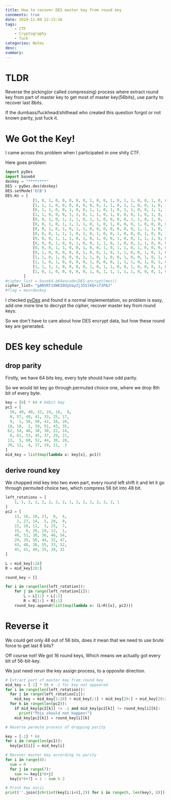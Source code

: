 ```yaml
---
title: How to recover DES master key from round key
connments: true
date: 2019-11-09 22:13:16
tags: 
	- CTF
	- Cryptography
	- fuck
categories: Notes
desc:
summary:
---
```


# TLDR

Reverse the picking(or called compressing) process where extract round key from part of master key to get most of master key(56bits), use parity to recover last 8bits.

If the dumbass/fuckhead/shithead who created this question forgot or not known parity, just fuck it.

<!--more-->

# We Got the Key!

I came across this problem when I participated in one shity CTF.

Here goes problem:

```python
import pyDes
import base64
deskey = "********"
DES = pyDes.des(deskey)
DES.setMode('ECB')
DES.Kn = [
			[1, 0, 1, 0, 0, 0, 0, 0, 1, 0, 0, 1, 0, 1, 1, 0, 0, 1, 0, 0, 0, 1, 1, 0, 0, 0, 1, 1, 1, 0, 1, 1, 0, 0, 0, 0, 0, 1, 1, 1, 1, 0, 0, 1, 1, 0, 0, 0],
			[1, 1, 1, 0, 0, 0, 0, 0, 0, 0, 1, 1, 0, 1, 1, 0, 0, 1, 0, 1, 0, 0, 1, 0, 1, 0, 0, 1, 0, 1, 1, 0, 0, 0, 1, 1, 0, 1, 1, 0, 0, 0, 1, 0, 0, 1, 1, 0], 
			[0, 1, 1, 0, 0, 1, 0, 0, 1, 1, 0, 1, 0, 1, 1, 0, 0, 1, 1, 1, 0, 0, 0, 0, 0, 0, 1, 1, 1, 1, 0, 0, 0, 0, 0, 0, 1, 0, 1, 1, 1, 1, 1, 0, 0, 1, 0, 0],
			[1, 1, 0, 0, 0, 1, 1, 0, 1, 1, 0, 1, 0, 0, 0, 1, 0, 1, 0, 1, 0, 0, 1, 0, 0, 0, 0, 1, 0, 0, 0, 0, 1, 1, 1, 0, 1, 0, 0, 0, 1, 1, 0, 1, 0, 0, 1, 1], 
			[0, 0, 1, 0, 1, 1, 1, 0, 1, 1, 0, 0, 0, 0, 1, 1, 0, 1, 0, 1, 0, 0, 1, 1, 0, 1, 1, 0, 0, 1, 1, 1, 1, 0, 1, 0, 0, 1, 0, 0, 0, 0, 0, 1, 0, 0, 0, 1],
			[0, 0, 1, 0, 1, 1, 1, 1, 0, 1, 0, 1, 0, 0, 0, 1, 0, 0, 0, 0, 1, 0, 1, 1, 1, 0, 1, 0, 1, 0, 1, 1, 0, 0, 1, 0, 0, 1, 0, 1, 0, 1, 0, 0, 1, 0, 1, 0],
			[0, 0, 1, 0, 1, 0, 1, 1, 0, 0, 0, 0, 0, 0, 0, 1, 1, 1, 0, 1, 1, 0, 0, 1, 0, 0, 1, 0, 1, 1, 0, 0, 1, 1, 0, 1, 0, 0, 1, 1, 0, 0, 0, 0, 0, 1, 1, 0],
			[0, 0, 0, 1, 1, 1, 0, 1, 0, 1, 0, 0, 1, 0, 0, 0, 1, 0, 0, 1, 1, 0, 0, 1, 0, 1, 0, 1, 0, 1, 0, 0, 0, 1, 0, 0, 0, 1, 0, 0, 1, 1, 1, 0, 0, 1, 1, 0],
			[0, 0, 0, 1, 1, 1, 0, 1, 0, 1, 0, 0, 1, 0, 0, 1, 1, 1, 0, 0, 1, 0, 0, 0, 0, 1, 0, 0, 0, 0, 0, 0, 1, 1, 1, 1, 1, 0, 0, 1, 0, 1, 0, 1, 0, 1, 0, 0],
			[0, 0, 0, 1, 0, 0, 1, 0, 0, 1, 1, 0, 1, 0, 0, 1, 1, 0, 0, 0, 1, 1, 0, 1, 0, 1, 1, 0, 0, 0, 0, 1, 1, 0, 1, 0, 0, 1, 0, 0, 1, 0, 1, 1, 1, 0, 0, 0],
			[0, 0, 0, 1, 1, 0, 0, 1, 0, 0, 1, 0, 1, 1, 0, 1, 0, 0, 0, 0, 0, 1, 0, 1, 1, 1, 1, 0, 1, 0, 0, 1, 0, 0, 0, 1, 1, 1, 0, 0, 0, 0, 0, 0, 1, 0, 1, 1],
			[0, 1, 0, 0, 0, 0, 0, 1, 0, 0, 1, 0, 1, 1, 0, 0, 1, 0, 1, 0, 1, 1, 0, 1, 0, 0, 0, 0, 1, 1, 1, 0, 0, 1, 0, 1, 0, 0, 1, 0, 0, 0, 1, 1, 1, 1, 1, 0],
			[1, 1, 0, 1, 0, 0, 0, 1, 1, 0, 1, 0, 0, 1, 0, 0, 1, 0, 1, 0, 0, 1, 0, 0, 0, 0, 0, 1, 0, 1, 0, 1, 0, 1, 0, 1, 1, 0, 0, 1, 1, 1, 1, 0, 0, 1, 0, 0],
			[1, 1, 0, 1, 0, 0, 0, 0, 1, 0, 0, 0, 1, 1, 1, 0, 1, 0, 1, 0, 0, 0, 1, 0, 1, 0, 0, 0, 0, 0, 0, 0, 1, 0, 0, 0, 1, 0, 0, 0, 1, 1, 1, 1, 0, 0, 0, 1],
			[1, 1, 1, 1, 0, 0, 0, 0, 1, 0, 1, 1, 0, 0, 1, 0, 0, 0, 1, 0, 0, 1, 1, 0, 1, 1, 0, 0, 0, 0, 1, 1, 1, 0, 1, 0, 1, 1, 1, 0, 0, 0, 0, 1, 0, 1, 0, 1],
			[1, 0, 1, 0, 0, 0, 0, 0, 1, 0, 1, 1, 1, 1, 1, 0, 0, 0, 1, 0, 0, 1, 1, 0, 1, 0, 1, 0, 0, 0, 0, 1, 1, 0, 0, 1, 0, 0, 1, 0, 0, 0, 0, 0, 1, 0, 1, 1]
		]
#cipher_list = base64.b64encode(DES.encrypt(mes))
cipher_list= "gAN5RT1XWKI0OyUayZj35SlKQ+if2PAJ"
#flag = mes+deskey
```

I checked [pyDes](https://github.com/twhiteman/pyDes/blob/master/pyDes.py) and found it a normal implementation, so problem is easy, add one more line to decrypt the cipher, recover master key from round keys.

So we don't have to care about how DES encrypt data, but how these round key are generated.

# DES key schedule

## drop parity

Firstly, we have 64 bits key, every byte should have odd parity.

So we would let key go through permuted choice one, where we drop 8th bit of every byte.

```python
key = [0] * 64 # 64bit key
pc1 = [
  56, 48, 40, 32, 24, 16,  8,
  0, 57, 49, 41, 33, 25, 17,
  9,  1, 58, 50, 42, 34, 26,
 18, 10,  2, 59, 51, 43, 35,
 62, 54, 46, 38, 30, 22, 14,
  6, 61, 53, 45, 37, 29, 21,
 13,  5, 60, 52, 44, 36, 28,
 20, 12,  4, 27, 19, 11,  3
]
mid_key = list(map(lambda x: key[x], pc1))
```

## derive round key

We chopped mid key into two even part, every round left shift it and let it go through permuted choice two, which compress 56 bit into 48 bit.

```python
left_rotations = [
    1, 1, 2, 2, 2, 2, 2, 2, 1, 2, 2, 2, 2, 2, 2, 1
]
pc2 = [
	13, 16, 10, 23,  0,  4,
	 2, 27, 14,  5, 20,  9,
	22, 18, 11,  3, 25,  7,
	15,  6, 26, 19, 12,  1,
	40, 51, 30, 36, 46, 54,
	29, 39, 50, 44, 32, 47,
	43, 48, 38, 55, 33, 52,
	45, 41, 49, 35, 28, 31
]

L = mid_key[:28]
R = mid_key[28:]

round_key = []

for i in range(len(left_rotation)):
    for j in range(left_rotation[i]):
        L = L[1:] + L[:1]
        R = R[1:] + R[:1]
    round_key.append(list(map(lambda x: (L+R)[x], pc2)))
```

# Reverse it

We could get only 48 out of 56 bits, does it mean that we need to use brute force to get last 8 bits?

Off course not! We got 16 round keys, Which means we actually got every bit of 56-bit-key.

We just need rerun the key assign process, to a opposite direction.

```python
# Extract part of master key from round key
mid_key = [-1] * 56 # -1 for key not appeared
for i in range(len(left_rotation)):
  for j in range(left_rotation[i]):
    mid_key = mid_key[1:28] + mid_key[:1] + mid_key[29:] + mid_key[28:29]
  for k in range(len(pc2)):
    if mid_key[pc2[k]] != -1 and mid_key[pc2[k]] != round_key[i][k]:
      print("This should not happen!")
    mid_key[pc2[k]] = round_key[i][k]

# Reverse permute process of dropping parity

key = [-1] * 64
for i in range(len(pc1)):
  key[pc1[i]] = mid_key[i]

# Recover master key according to parity
for i in range(8):
  sum = 0
  for j in range(7):
    sum += key[i*8+j]
  key[i*8+7] = 1 - sum % 2

# Print key ascii
print(''.join([chr(int(key[i:i+8],2)) for i in range(0, len(key), 8)]))
```

